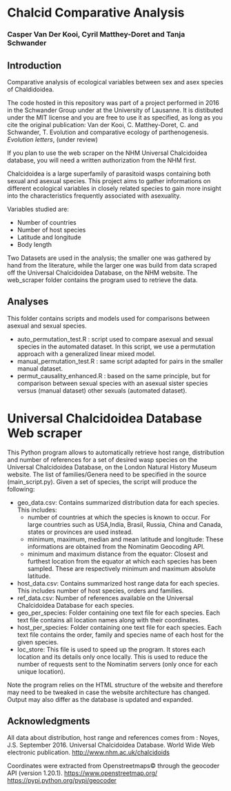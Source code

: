 # Chalcid Comparative Analysis

### Casper Van Der Kooi, Cyril Matthey-Doret and Tanja Schwander

## Introduction

Comparative analysis of ecological variables between sex and
asex species of Chaldidoidea.

The code hosted in this repository was part of a project performed in 2016
in the Schwander Group under at the University of Lausanne. It is distibuted under the MIT license and you are free to use it as specified, as long as you cite the original publication: Van der Kooi, C. Matthey-Doret, C. and Schwander, T. Evolution and comparative ecology of parthenogenesis. _Evolution letters_, (under review)

If you plan to use the web scraper on the NHM Universal Chalcidoidea database, you will need a written authorization from the NHM first.

Chalcidoidea is a large superfamily of parasitoid wasps
containing both sexual and asexual species. This project
aims to gather informations on different ecological variables
in closely related species to gain more insight into
the characteristics frequently associated with asexuality.

Variables studied are:
  * Number of countries
  * Number of host species
  * Latitude and longitude
  * Body length


Two Datasets are used in the analysis; the smaller one was gathered
by hand from the literature, while the larger one was build from
data scraped off the Universal Chalcidoidea Database, on the NHM
website. The web_scraper folder contains the program used to retrieve the data.



## Analyses

This folder contains scripts and models used for comparisons between asexual and sexual species.

- auto_permutation_test.R : script used to compare asexual and sexual species in the automated dataset. In this script, we use a permutation approach with a generalized linear mixed model.
- manual_permutation_test.R : same script adapted for pairs in the smaller manual dataset.
- permut_causality_enhanced.R : based on the same principle, but for comparison between sexual species with an asexual sister species versus (manual dataset) other sexuals (automated dataset).


# Universal Chalcidoidea Database Web scraper

This Python program allows to automatically retrieve host range, distribution and number of references for a set of desired wasp species on the Universal Chalcidoidea Database, on the London Natural History Museum website. The list of families/Genera need to be specified in the source (main_script.py). Given a set of species, the script will produce the following:

- geo_data.csv: Contains summarized distribution data for each species. This includes:
  + number of countries at which the species is known to occur. For large countries such as USA,India, Brasil, Russia, China and Canada, states or provinces are used instead.
  + minimum, maximum, median and mean latitude and longitude: These informations are obtained from the Nominatim Geocoding API.
  + minimum and maximum distance from the equator: Closest and furthest location from the equator at which each species has been sampled. These are respectively minimum and maximum absolute latitude.
- host_data.csv: Contains summarized host range data for each species. This includes number of host species, orders and families.
- ref_data.csv: Number of references available on the Universal Chalcidoidea Database for each species.
- geo_per_species: Folder containing one text file for each species. Each text file contains all location names along with their coordinates.
- host_per_species: Folder containing one text file for each species. Each text file contains the order, family and species name of each host for the given species.
- loc_store: This file is used to speed up the program. It stores each location and its details only once locally. This is used to reduce the number of requests sent to the Nominatim servers (only once for each unique location).

Note the program relies on the HTML structure of the website and therefore may need to be tweaked in case the website architecture has changed. Output may also differ as the database is updated and expanded.

## Acknowledgments

All data about distribution, host range and references comes from :
Noyes, J.S. September 2016. Universal Chalcidoidea Database. World Wide Web electronic publication. http://www.nhm.ac.uk/chalcidoids

Coordinates were extracted from Openstreetmaps© through the geocoder API (version 1.20.1).
https://www.openstreetmap.org/
https://pypi.python.org/pypi/geocoder
